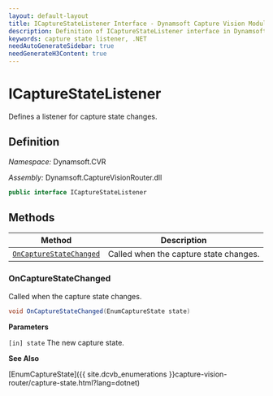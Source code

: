 ```yaml
---
layout: default-layout
title: ICaptureStateListener Interface - Dynamsoft Capture Vision Module .NET Edition API Reference
description: Definition of ICaptureStateListener interface in Dynamsoft Capture Vision Module .NET Edition.
keywords: capture state listener, .NET
needAutoGenerateSidebar: true
needGenerateH3Content: true
---
```


# ICaptureStateListener

Defines a listener for capture state changes. 

## Definition

*Namespace:* Dynamsoft.CVR

*Assembly:* Dynamsoft.CaptureVisionRouter.dll

```csharp
public interface ICaptureStateListener
```

## Methods

| Method                                            | Description                            |
| ------------------------------------------------- | -------------------------------------- |
| [`OnCaptureStateChanged`](#oncapturestatechanged) | Called when the capture state changes. |

### OnCaptureStateChanged

Called when the capture state changes.

```csharp
void OnCaptureStateChanged(EnumCaptureState state)
```

**Parameters**

`[in] state` The new capture state.

**See Also**

[EnumCaptureState]({{ site.dcvb_enumerations }}capture-vision-router/capture-state.html?lang=dotnet)
